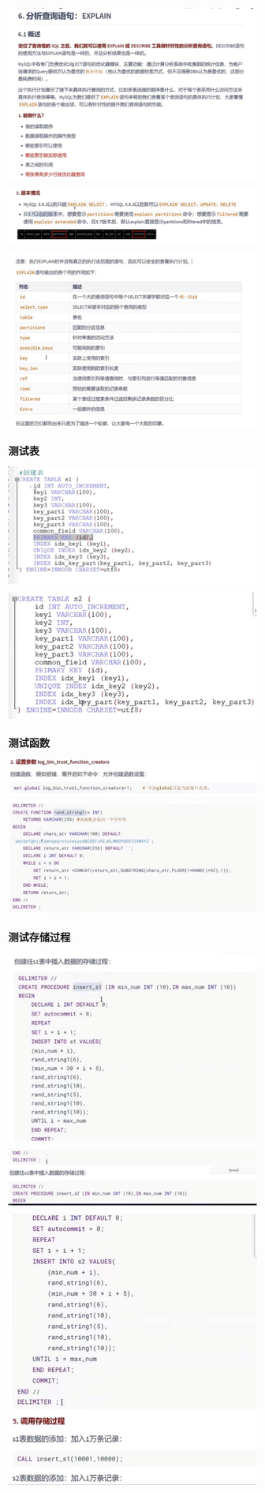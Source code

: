 ![img_176.png](img_176.png)

![img_177.png](img_177.png)

![img_178.png](img_178.png)

测试表
---

![img_179.png](img_179.png)

![img_180.png](img_180.png)

测试函数
---

![img_182.png](img_182.png)

![img_181.png](img_181.png)

测试存储过程
---

![img_183.png](img_183.png)

![img_184.png](img_184.png)

![img_185.png](img_185.png)